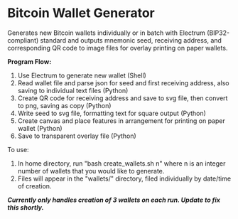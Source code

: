 # Bitcoin Wallet Generator

Generates new Bitcoin wallets individually or in batch with Electrum (BIP32-compliant) standard and outputs mnemonic seed, receiving address, and corresponding QR code to image files for overlay printing on paper wallets.

<b>Program Flow:</b>
1. Use Electrum to generate new wallet (Shell)
2. Read wallet file and parse json for seed and first receiving address, also saving to individual text files (Python)
3. Create QR code for receiving address and save to svg file, then convert to png, saving as copy (Python)
4. Write seed to svg file, formatting text for square output (Python)
5. Create canvas and place features in arrangement for printing on paper wallet (Python)
6. Save to transparent overlay file (Python)

To use:
1. In home directory, run "bash create_wallets.sh n" where n is an integer number of wallets that you would like to generate.
2. Files will appear in the "wallets/" directory, filed individually by date/time of creation.

<b><i>Currently only handles creation of 3 wallets on each run. Update to fix this shortly.</i></b>
